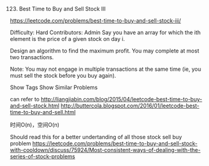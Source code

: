 123. Best Time to Buy and Sell Stock III  

https://leetcode.com/problems/best-time-to-buy-and-sell-stock-iii/

Difficulty: Hard
Contributors: Admin
Say you have an array for which the ith element is the price of a given stock on day i.

Design an algorithm to find the maximum profit. You may complete at most two transactions.

Note:
You may not engage in multiple transactions at the same time (ie, you must sell the stock before you buy again).

Show Tags
Show Similar Problems

can refer to http://liangjiabin.com/blog/2015/04/leetcode-best-time-to-buy-and-sell-stock.html
http://buttercola.blogspot.com/2016/01/leetcode-best-time-to-buy-and-sell.html

时间O(n)，空间O(n)

Should read this for a better undertanding of all those stock sell buy problem
https://leetcode.com/problems/best-time-to-buy-and-sell-stock-with-cooldown/discuss/75924/Most-consistent-ways-of-dealing-with-the-series-of-stock-problems
